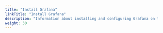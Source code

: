 ```yaml
---
title: "Install Grafana"
linkTitle: "Install Grafana"
description: "Information about installing and configuring Grafana on the Web Application Server."
weight: 30
---
```


